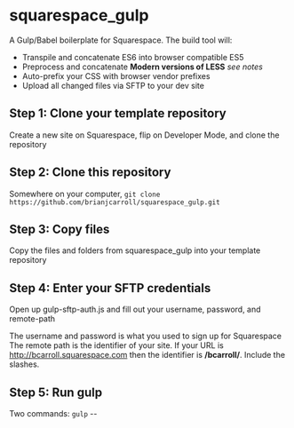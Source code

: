 # squarespace_gulp
A Gulp/Babel boilerplate for Squarespace.  The build tool will:
* Transpile and concatenate ES6 into browser compatible ES5
* Preprocess and concatenate **Modern versions of LESS** *see notes*
* Auto-prefix your CSS with browser vendor prefixes
* Upload all changed files via SFTP to your dev site

## Step 1: Clone your template repository
Create a new site on Squarespace, flip on Developer Mode, and clone the repository

## Step 2: Clone this repository
Somewhere on your computer,
`git clone https://github.com/brianjcarroll/squarespace_gulp.git`

## Step 3: Copy files
Copy the files and folders from squarespace_gulp into your template repository

## Step 4: Enter your SFTP credentials
Open up gulp-sftp-auth.js and fill out your username, password, and remote-path

The username and password is what you used to sign up for Squarespace
The remote path is the identifier of your site. If your URL is http://bcarroll.squarespace.com then the identifier is **/bcarroll/**. Include the slashes.

## Step 5: Run gulp
Two commands:
`gulp` -- 
